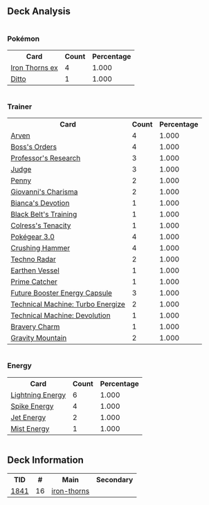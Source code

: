
## Deck Analysis

<div style="display: flex; flex-wrap: wrap;">
<div style="flex: 1; margin-right: 10px;">
<h3>Pokémon</h3><table><tr><th>Card</th><th>Count</th><th>Percentage</th></tr><tr><td rowspan='1'><a href='https://limitlesstcg.com/cards/TWM/77'>Iron Thorns ex</a></td><td>4</td><td>1.000</td></tr><tr><td rowspan='1'><a href='https://limitlesstcg.com/cards/MEW/132'>Ditto</a></td><td>1</td><td>1.000</td></tr></table>
</div><div style='flex: 1; margin-right: 10px;'><h3>Trainer</h3><table><tr><th>Card</th><th>Count</th><th>Percentage</th></tr><tr><td rowspan='1'><a href='https://limitlesstcg.com/cards/OBF/186'>Arven</a></td><td>4</td><td>1.000</td></tr><tr><td rowspan='1'><a href='https://limitlesstcg.com/cards/PAL/172'>Boss's Orders</a></td><td>4</td><td>1.000</td></tr><tr><td rowspan='1'><a href='https://limitlesstcg.com/cards/SVI/189'>Professor's Research</a></td><td>3</td><td>1.000</td></tr><tr><td rowspan='1'><a href='https://limitlesstcg.com/cards/SVI/176'>Judge</a></td><td>3</td><td>1.000</td></tr><tr><td rowspan='1'><a href='https://limitlesstcg.com/cards/SVI/183'>Penny</a></td><td>2</td><td>1.000</td></tr><tr><td rowspan='1'><a href='https://limitlesstcg.com/cards/MEW/161'>Giovanni's Charisma</a></td><td>2</td><td>1.000</td></tr><tr><td rowspan='1'><a href='https://limitlesstcg.com/cards/TEF/142'>Bianca's Devotion</a></td><td>1</td><td>1.000</td></tr><tr><td rowspan='1'><a href='https://limitlesstcg.com/cards/PRE/99'>Black Belt's Training</a></td><td>1</td><td>1.000</td></tr><tr><td rowspan='1'><a href='https://limitlesstcg.com/cards/SFA/57'>Colress's Tenacity</a></td><td>1</td><td>1.000</td></tr><tr><td rowspan='1'><a href='https://limitlesstcg.com/cards/SVI/186'>Pokégear 3.0</a></td><td>4</td><td>1.000</td></tr><tr><td rowspan='1'><a href='https://limitlesstcg.com/cards/SVI/168'>Crushing Hammer</a></td><td>4</td><td>1.000</td></tr><tr><td rowspan='1'><a href='https://limitlesstcg.com/cards/PAR/180'>Techno Radar</a></td><td>2</td><td>1.000</td></tr><tr><td rowspan='1'><a href='https://limitlesstcg.com/cards/PAR/163'>Earthen Vessel</a></td><td>1</td><td>1.000</td></tr><tr><td rowspan='1'><a href='https://limitlesstcg.com/cards/TEF/157'>Prime Catcher</a></td><td>1</td><td>1.000</td></tr><tr><td rowspan='1'><a href='https://limitlesstcg.com/cards/TEF/149'>Future Booster Energy Capsule</a></td><td>3</td><td>1.000</td></tr><tr><td rowspan='1'><a href='https://limitlesstcg.com/cards/PAR/179'>Technical Machine: Turbo Energize</a></td><td>2</td><td>1.000</td></tr><tr><td rowspan='1'><a href='https://limitlesstcg.com/cards/PAR/177'>Technical Machine: Devolution</a></td><td>1</td><td>1.000</td></tr><tr><td rowspan='1'><a href='https://limitlesstcg.com/cards/PAL/173'>Bravery Charm</a></td><td>1</td><td>1.000</td></tr><tr><td rowspan='1'><a href='https://limitlesstcg.com/cards/SSP/177'>Gravity Mountain</a></td><td>2</td><td>1.000</td></tr></table>
</div><div style='flex: 1; margin-right: 10px;'><h3>Energy</h3><table><tr><th>Card</th><th>Count</th><th>Percentage</th></tr><tr><td rowspan='1'><a href='https://limitlesstcg.com/cards/SVE/12'>Lightning Energy</a></td><td>6</td><td>1.000</td></tr><tr><td rowspan='1'><a href='https://limitlesstcg.com/cards/jp/SV9/100?translate=en'>Spike Energy</a></td><td>4</td><td>1.000</td></tr><tr><td rowspan='1'><a href='https://limitlesstcg.com/cards/PAL/190'>Jet Energy</a></td><td>2</td><td>1.000</td></tr><tr><td rowspan='1'><a href='https://limitlesstcg.com/cards/TEF/161'>Mist Energy</a></td><td>1</td><td>1.000</td></tr></table>
</div></div>

## Deck Information

<table>
<tr><th>TID</th><th>#</th><th>Main</th><th>Secondary</th></tr>
<tr><td><a href='https://limitlesstcg.com/tournaments/jp/1841'>1841</a></td><td>16</td><td><a href='https://limitlesstcg.com/decks/list/jp/27374'>iron-thorns</a></td><td><a href='https://limitlesstcg.com/decks/list/jp/27374'></a></td></tr></table>